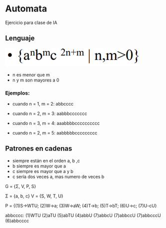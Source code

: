 # Automata
Ejercicio para clase de IA

## Lenguaje
![Lenguaje a definir para gramática](Images/Lenguaje.PNG)

* n es menor que m
* n y m son mayores a 0

### Ejemplos:

* cuando n = 1, m = 2:
abbcccc

* cuando n = 2, m = 3:
aabbbccccccc

* cuando n = 3, m = 4:
aaabbbbcccccccccc

* cuando n = 2, m = 5:
aabbbbbccccccccc

## Patrones en cadenas

* siempre están en el orden a, b ,c
* b siempre es mayor que a
* c siempre es mayor que a y b
* c sería dos veces a,  mas  numero de veces b

G = {Σ, V, P, S}

Σ = {a, b, c}
V = {S, W, T, U}

P = {(1)S->WTU; (2)W->a; (3)W->aW; (4)T->b; (5)T->bT; (6)U->c; (7)U-cU}

abbcccc:    (1)WTU
            (2)aTU
            (5)abTU
            (4)abbU
            (7)abbcU
            (7)abbccU
            (7)abbcccU
            (6)abbcccc
